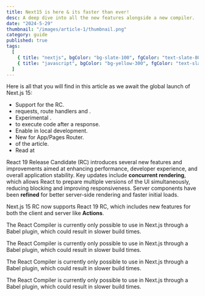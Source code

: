 ```yaml
---
title: Next15 is here & its faster than ever!
desc: A deep dive into all the new features alongside a new compiler.
date: "2024-5-29"
thumbnail: "/images/article-1/thumbnail.png"
category: guide
published: true
tags:
  [
    { title: "nextjs", bgColor: "bg-slate-100", fgColor: "text-slate-800" },
    { title: "javascript", bgColor: "bg-yellow-300", fgColor: "text-slate-800" }
  ]
---
```


<script>
  import TOC from "$lib/components/shared/toc.svelte";
  import Link from "$lib/components/shared/link.svelte"
  import Heading from "$lib/components/shared/heading.svelte"
  import CodeSpan from "$lib/components/shared/codespan.svelte"
  
  import Warning from "$lib/components/shared/blocks/warning.svelte"
  import Success from "$lib/components/shared/blocks/success.svelte"
  import Error from "$lib/components/shared/blocks/Error.svelte"
  import Info from "$lib/components/shared/blocks/Info.svelte"

</script>

<TOC>
Here is all that you will find in this article as we await the global launch of Next.js 15:

- Support for the <Link title="React 19" url="#react19RC" /> RC.
- <CodeSpan title="fetch" /> requests, <CodeSpan title="GET" /> route handlers and <Link url="#caching" title="Caching" />.
- Experimental <Link title="Partial Prehydration" url="#partial-prerendering" />.
- <Link title="New API" url="#next-after" /> to execute code after a response.
- Enable <Link title="Turbopack" url="#turbopack" /> in local development.
- New <Link title="config options" url="#new-config" /> for App/Pages Router.
- <Link title="Summary" url="#summary" /> of the article.
- Read at <Link title="Medium" url="https://medium.com/@codesimplifier/next-js-15-is-going-to-be-faster-than-ever-1373ccbe88e2" />

</TOC>

<Heading title="REACT19 (RC) SUPPORT IS NOW AVAILABLE" />

React 19 Release Candidate (RC) introduces several new features and improvements aimed at enhancing performance, developer experience, and overall application stability. Key updates include __concurrent rendering__, which allows React to prepare multiple versions of the UI simultaneously, reducing blocking and improving responsiveness. Server components have been __refined__ for better server-side rendering and faster initial loads.
<br />

Next.js 15 RC now supports React 19 RC, which includes new features for both the client and server like __Actions__.

<Warning>

The React Compiler is currently only possible to use in Next.js through a Babel plugin, which could result in slower build times.

</Warning>

<Error>

The React Compiler is currently only possible to use in Next.js through a Babel plugin, which could result in slower build times.

</Error>

<Success>

The React Compiler is currently only possible to use in Next.js through a Babel plugin, which could result in slower build times.

</Success>

<Info>

The React Compiler is currently only possible to use in Next.js through a Babel plugin, which could result in slower build times.

</Info>